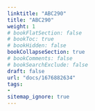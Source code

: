 ```yaml
---
linktitle: "ABC290"
title: "ABC290"
weight: 1
# bookFlatSection: false
# bookToc: true
# bookHidden: false
bookCollapseSection: true
# bookComments: false
# bookSearchExclude: false
draft: false
url: "docs/1676882634"
tags:
- 
sitemap_ignore: true
---
```

